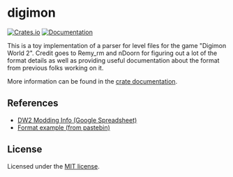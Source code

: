 # digimon

[![Crates.io](https://img.shields.io/crates/v/digimon.svg)](https://crates.io/crates/digimon)
[![Documentation](https://docs.rs/digimon/badge.svg)][dox]

This is a toy implementation of a parser for level files for the game
"Digimon World 2".  Credit goes to Remy_rm and nDoorn for figuring out
a lot of the format details as well as providing useful documentation
about the format from previous folks working on it.

More information can be found in the [crate documentation][dox].

[dox]: https://docs.rs/digimon

## References

* [DW2 Modding Info (Google Spreadsheet)](https://docs.google.com/spreadsheets/d/1UiDU4MsSfxO1vhpK6err1KsLRZM53JUOuYqYhfEFp8o)
* [Format example (from pastebin)](doc/format_info.txt)

## License

Licensed under the [MIT license](LICENSE.txt).
